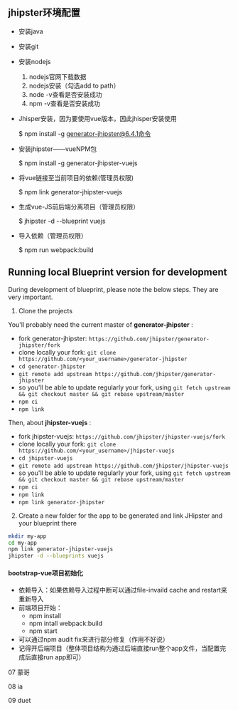 ## jhipster环境配置

- 安装java

- 安装git

- 安装nodejs

  1. nodejs官网下载数据
  2. nodejs安装（勾选add to path）
  3. node -v查看是否安装成功
  4. npm -v查看是否安装成功

- Jhisper安装，因为要使用vue版本，因此jhisper安装使用

  $ npm install -g generator-jhipster@6.4.1命令

- 安装jhipster——vueNPM包

  $ npm install -g generator-jhipster-vuejs

- 将vue链接至当前项目的依赖(管理员权限)

  $ npm link generator-jhipster-vuejs

- 生成vue-JS前后端分离项目（管理员权限）

  $ jhipster -d --blueprint vuejs

- 导入依赖（管理员权限）

  $ npm run webpack:build 



## Running local Blueprint version for development

During development of blueprint, please note the below steps. They are very important.

1. Clone the projects

You'll probably need the current master of **generator-jhipster** :

- fork generator-jhipster: `https://github.com/jhipster/generator-jhipster/fork`
- clone locally your fork: `git clone https://github.com/<your_username>/generator-jhipster`
- `cd generator-jhipster`
- `git remote add upstream https://github.com/jhipster/generator-jhipster`
- so you'll be able to update regularly your fork, using `git fetch upstream && git checkout master && git rebase upstream/master`
- `npm ci`
- `npm link`

Then, about **jhipster-vuejs** :

- fork jhipster-vuejs: `https://github.com/jhipster/jhipster-vuejs/fork`
- clone locally your fork: `git clone https://github.com/<your_username>/jhipster-vuejs`
- `cd jhipster-vuejs`
- `git remote add upstream https://github.com/jhipster/jhipster-vuejs`
- so you'll be able to update regularly your fork, using `git fetch upstream && git checkout master && git rebase upstream/master`
- `npm ci`
- `npm link`
- `npm link generator-jhipster`


2. Create a new folder for the app to be generated and link JHipster and your blueprint there

```bash
mkdir my-app
cd my-app
npm link generator-jhipster-vuejs
jhipster -d --blueprints vuejs
```



#### bootstrap-vue项目初始化

- 依赖导入：如果依赖导入过程中断可以通过file-invaild cache and restart来重新导入
- 前端项目开始：
  - npm install
  - npm intall webpack:build
  - npm start
- 可以通过npm audit fix来进行部分修复（作用不好说）
- 记得开后端项目（整体项目结构为通过后端直接run整个app文件，当配置完成后直接run app即可）





07 蒙哥

08 ia

09 duet

